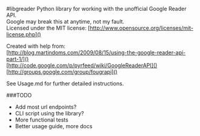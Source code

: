 #libgreader
Python library for working with the unofficial Google Reader API.  
Google may break this at anytime, not my fault.  
Licensed under the MIT license: [http://www.opensource.org/licenses/mit-license.php]()  

Created with help from:  
[http://blog.martindoms.com/2009/08/15/using-the-google-reader-api-part-1/]()  
[http://code.google.com/p/pyrfeed/wiki/GoogleReaderAPI]()  
[http://groups.google.com/group/fougrapi]()

See Usage.md for further detailed instructions.

###TODO

* Add most url endpoints?
* CLI script using the library?
* More functional tests
* Better usage guide, more docs
